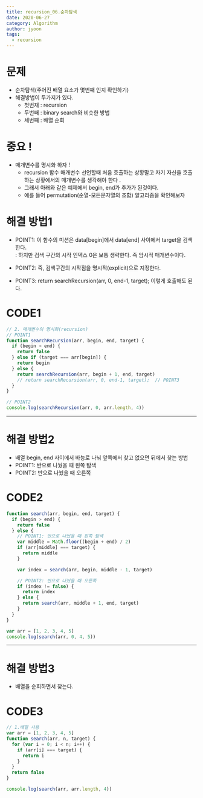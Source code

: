 ```yaml
---
title: recursion_06.순차탐색
date: 2020-06-27
category: Algorithm
author: jyoon
tags:
  - recursion
---
```


# 문제

- 순차탐색(주어진 배열 요소가 몇번째 인지 확인하기)
- 해결방법이 두가지가 있다.
  - 첫번재 : recursion
  - 두번째 : binary search와 비슷한 방법
  - 세번째 : 배열 순회

# 중요 !

- 매개변수를 명시화 하자 !
  - recursion 함수 매개변수 선언할때 처음 호출하는 상황말고 자기 자신을 호출하는 상황에서의 매개변수를 생각해야 한다 .
  - 그래서 아래와 같은 예제에서 begin, end가 추가가 된것이다.
  - 예를 들어 permutation(순열-모든문자열의 조합) 알고리즘을 확인해보자

# 해결 방법1

- POINT1: 이 함수의 미션은 data[begin]에서 data[end] 사이에서 target을 검색한다.  
   : 하지만 검색 구간의 시작 인덱스 0은 보통 생략한다. 즉 암시적 매개변수이다.
- POINT2: 즉, 검색구간의 시작점을 명시적(explicit)으로 지정한다.

- POINT3: return searchRecursion(arr, 0, end-1, target); 이렇게 호출해도 된다.

# CODE1

```js
// 2. 매개변수의 명시화(recursion)
// POINT1
function searchRecursion(arr, begin, end, target) {
  if (begin > end) {
    return false
  } else if (target === arr[begin]) {
    return begin
  } else {
    return searchRecursion(arr, begin + 1, end, target)
    // return searchRecursion(arr, 0, end-1, target);  // POINT3
  }
}

// POINT2
console.log(searchRecursion(arr, 0, arr.length, 4))
```

---

# 해결 방법2

- 배열 begin, end 사이에서 바능로 나눠 앞쪽에서 찾고 없으면 뒤에서 찾는 방법
- POINT1: 반으로 나눴을 때 왼쪽 탐색
- POINT2: 반으로 나눴을 때 오른쪽

# CODE2

```js
function search(arr, begin, end, target) {
  if (begin > end) {
    return false
  } else {
    // POINT1: 반으로 나눴을 때 왼쪽 탐색
    var middle = Math.floor((begin + end) / 2)
    if (arr[middle] === target) {
      return middle
    }

    var index = search(arr, begin, middle - 1, target)

    // POINT2: 반으로 나눴을 때 오른쪽
    if (index != false) {
      return index
    } else {
      return search(arr, middle + 1, end, target)
    }
  }
}

var arr = [1, 2, 3, 4, 5]
console.log(search(arr, 0, 4, 5))
```

---

# 해결 방법3

- 배열을 순회하면서 찾는다.

# CODE3

```js
// 1.배열 사용
var arr = [1, 2, 3, 4, 5]
function search(arr, n, target) {
  for (var i = 0; i < n; i++) {
    if (arr[i] === target) {
      return i
    }
  }
  return false
}

console.log(search(arr, arr.length, 4))
```
